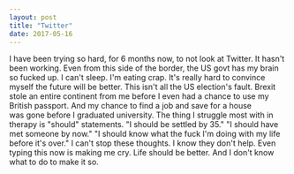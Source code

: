 ```yaml
---
layout: post
title: "Twitter"
date: 2017-05-16
---
```


I have been trying so hard, for 6 months now, to not look at Twitter. It hasn't been working. Even from this side of the border, the US govt has my brain so fucked up. I can't sleep. I'm eating crap. It's really hard to convince myself the future will be better. This isn't all the US election's fault. Brexit stole an entire continent from me before I even had a chance to use my British passport. And my chance to find a job and save for a house was gone before I graduated university. The thing I struggle most with in therapy is "should" statements. "I should be settled by 35." "I should have met someone by now." "I should know what the fuck I'm doing with my life before it's over." I can't stop these thoughts. I know they don't help. Even typing this now is making me cry. Life should be better. And I don't know what to do to make it so.
